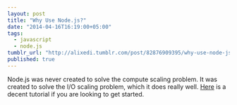 ```yaml
---
layout: post
title: "Why Use Node.js?"
date: "2014-04-16T16:19:00+05:00"
tags: 
  - javascript
  - node.js
tumblr_url: "http://alixedi.tumblr.com/post/82876909395/why-use-node-js-a-comprehensive-introduction-and"
published: true
---
```


Node.js was never created to solve the compute scaling problem. It was created to solve the I/O scaling problem, which it does really well. [Here](http://www.toptal.com/nodejs/why-the-hell-would-i-use-node-js) is a decent tutorial if you are looking to get started.